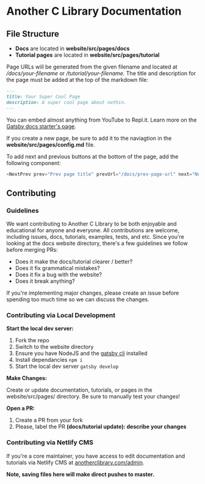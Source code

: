 # Another C Library Documentation

## File Structure

- **Docs** are located in **website/src/pages/docs**
- **Tutorial pages** are located in **website/src/pages/tutorial**

Page URLs will be generated from the given filename and located at */docs/your-filename* or */tutorial/your-filename*. The title and description for the page must be added at the top of the markdown file:

```md
---
title: Your Super Cool Page
description: A super cool page about nothin.
---
```

You can embed almost anything from YouTube to Repl.it. Learn more on the [Gatsby docs starter's page](https://mdx-cms-docs.netlify.app/tutorial/1-introduction-mdx).

If you create a new page, be sure to add it to the naviagtion in the **website/src/pages/config.md** file. 

To add next and previous buttons at the bottom of the page, add the following component:

```js
<NextPrev prev="Prev page title" prevUrl="/docs/prev-page-url" next="Next title" nextUrl="/docs/next-page-url" />
```

## Contributing

### Guidelines

We want contributing to Another C Library to be both enjoyable and educational for anyone and everyone. All contributions are welcome, including issues, docs, tutorials, examples, tests, and etc. Since you're looking at the docs website directory, there's a few guidelines we follow before merging PRs:

- Does it make the docs/tutorial clearer / better?
- Does it fix grammatical mistakes?
- Does it fix a bug with the website?
- Does it break anything?

If you're implementing major changes, please create an issue before spending too much time so we can discuss the changes.

### Contributing via Local Development

**Start the local dev server:**

1. Fork the repo
2. Switch to the website directory
3. Ensure you have NodeJS and the [gatsby cli](https://www.gatsbyjs.org/tutorial/part-zero/) installed
4. Install dependancies `npm i`
5. Start the local dev server `gatsby develop`

**Make Changes:**

Create or update documentation, tutorials, or pages in the website/src/pages/ directory. Be sure to manually test your changes!

**Open a PR:**

1. Create a PR from your fork
2. Please, label the PR **(docs/tutorial update): describe your changes**

### Contributing via Netlify CMS

If you're a core maintainer, you have access to edit documentation and tutorials via Netlify CMS at [anotherclibrary.com/admin](https://anotherclibrary.com/admin).

**Note, saving files here will make direct pushes to master.**

